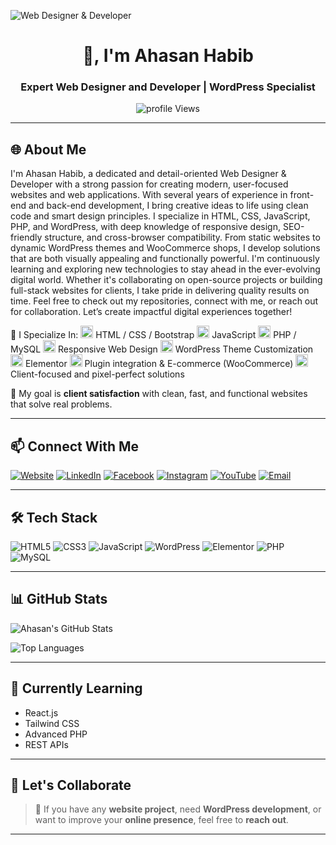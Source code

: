 ![Web Designer & Developer](https://scontent.fdac5-2.fna.fbcdn.net/v/t39.30808-6/469917008_122146438640341850_1980144815294014992_n.jpg?_nc_cat=102&ccb=1-7&_nc_sid=cc71e4&_nc_ohc=b58gyeJrDRIQ7kNvwGKx8Mb&_nc_oc=AdlLnRmMlLuqhVzRbTCi5eY_WBld0Xl7CYt4HDlS_UsnxPAFTAeLHiFuak7N6LHVzWI&_nc_zt=23&_nc_ht=scontent.fdac5-2.fna&_nc_gid=FyVpLpjIh33omE5Vv2hr-g&oh=00_AfQhTXcCxKAoGQVTh-lKI8J2uomzuDzggLRLCRLDPt5Nxw&oe=6892A1B7)
  <h1 align="center"> 👋, I'm Ahasan Habib</h1>
<h3 align="center">Expert Web Designer and Developer | WordPress Specialist</h3>

<p align="center">
  <img src="https://github.com/mahabib-dev/" alt="profile Views" />
</p>

---

## 🌐 About Me

 I'm Ahasan Habib, a dedicated and detail-oriented Web Designer & Developer with a strong passion for creating modern, user-focused websites and web applications. With several years of experience in front-end and back-end development, I bring creative ideas to life using clean code and smart design principles.
I specialize in HTML, CSS, JavaScript, PHP, and WordPress, with deep knowledge of responsive design, SEO-friendly structure, and cross-browser compatibility. From static websites to dynamic WordPress themes and WooCommerce shops, I develop solutions that are both visually appealing and functionally powerful.
I'm continuously learning and exploring new technologies to stay ahead in the ever-evolving digital world. Whether it's collaborating on open-source projects or building full-stack websites for clients, I take pride in delivering quality results on time.
Feel free to check out my repositories, connect with me, or reach out for collaboration. Let’s create impactful digital experiences together!

🔧 I Specialize In:
<img width="20" height="20" alt="image" src="https://github.com/user-attachments/assets/76d52626-40ec-406e-a6b3-5ebd6a2799ee"/> HTML / CSS / Bootstrap
<img width="20" height="20" alt="image" src="https://github.com/user-attachments/assets/76d52626-40ec-406e-a6b3-5ebd6a2799ee"/> JavaScript
<img width="20" height="20" alt="image" src="https://github.com/user-attachments/assets/76d52626-40ec-406e-a6b3-5ebd6a2799ee"/> PHP / MySQL
<img width="20" height="20" alt="image" src="https://github.com/user-attachments/assets/76d52626-40ec-406e-a6b3-5ebd6a2799ee"/> Responsive Web Design
<img width="20" height="20" alt="image" src="https://github.com/user-attachments/assets/76d52626-40ec-406e-a6b3-5ebd6a2799ee"/> WordPress Theme Customization
<img width="20" height="20" alt="image" src="https://github.com/user-attachments/assets/76d52626-40ec-406e-a6b3-5ebd6a2799ee"/> Elementor
<img width="20" height="20" alt="image" src="https://github.com/user-attachments/assets/76d52626-40ec-406e-a6b3-5ebd6a2799ee"/> Plugin integration & E-commerce (WooCommerce)
<img width="20" height="20" alt="image" src="https://github.com/user-attachments/assets/76d52626-40ec-406e-a6b3-5ebd6a2799ee"/> Client-focused and pixel-perfect solutions

🎯 My goal is **client satisfaction** with clean, fast, and functional websites that solve real problems.

---

## 📫 Connect With Me

[![Website](https://img.shields.io/badge/Website-000000?style=for-the-badge&logo=About.me&logoColor=white)](https://yourwebsite.com)
[![LinkedIn](https://img.shields.io/badge/LinkedIn-0A66C2?style=for-the-badge&logo=linkedin&logoColor=white)](https://linkedin.com/in/yourusername)
[![Facebook](https://img.shields.io/badge/Facebook-1877F2?style=for-the-badge&logo=facebook&logoColor=white)](https://facebook.com/yourusername)
[![Instagram](https://img.shields.io/badge/Instagram-E4405F?style=for-the-badge&logo=instagram&logoColor=white)](https://instagram.com/yourusername)
[![YouTube](https://img.shields.io/badge/YouTube-FF0000?style=for-the-badge&logo=youtube&logoColor=white)](https://youtube.com/@yourchannel)
[![Email](https://img.shields.io/badge/Email-D14836?style=for-the-badge&logo=gmail&logoColor=white)](mailto:youremail@example.com)

---

## 🛠️ Tech Stack

![HTML5](https://img.shields.io/badge/HTML5-E34F26?style=flat&logo=html5&logoColor=white)
![CSS3](https://img.shields.io/badge/CSS3-1572B6?style=flat&logo=css3&logoColor=white)
![JavaScript](https://img.shields.io/badge/JavaScript-F7DF1E?style=flat&logo=javascript&logoColor=black)
![WordPress](https://img.shields.io/badge/WordPress-21759B?style=flat&logo=wordpress&logoColor=white)
![Elementor](https://img.shields.io/badge/Elementor-9146FF?style=flat&logo=elementor&logoColor=white)
![PHP](https://img.shields.io/badge/PHP-777BB4?style=flat&logo=php&logoColor=white)
![MySQL](https://img.shields.io/badge/MySQL-4479A1?style=flat&logo=mysql&logoColor=white)

---

## 📊 GitHub Stats

![Ahasan's GitHub Stats](https://github-readme-stats.vercel.app/api?username=yourusername&show_icons=true&theme=radical)

![Top Languages](https://github-readme-stats.vercel.app/api/top-langs/?username=yourusername&layout=compact&theme=tokyonight)

---

## 🧠 Currently Learning

- React.js
- Tailwind CSS
- Advanced PHP
- REST APIs

---

## 📢 Let's Collaborate

> 💬 If you have any **website project**, need **WordPress development**, or want to improve your **online presence**, feel free to **reach out**.

---

